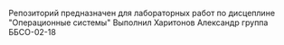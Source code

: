 Репозиторий предназначен для лабораторных работ по дисцеплине "Операционные системы"
Выполнил 
Харитонов Александр
группа ББСО-02-18
